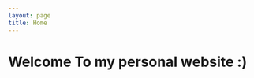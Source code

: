 ```yaml
---
layout: page
title: Home
---
```

<!-- index.md works equivalently as index.html file. In worst case we can generate html file from markdown file
seems blog always present in index page and main url(https://taodfang.github.io) also always points to index page
  -->

# Welcome To my personal website :)
